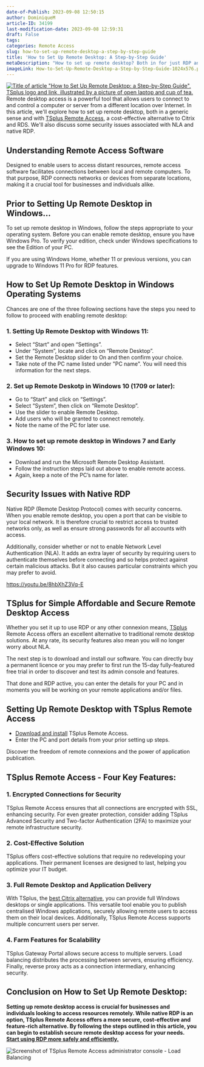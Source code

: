 ```yaml
---
date-of-Publish: 2023-09-08 12:50:15
author: DominiqueM
article-ID: 34199
last-modification-date: 2023-09-08 12:59:31
draft: False
tags: 
categories: Remote Access
slug: how-to-set-up-remote-desktop-a-step-by-step-guide
title: 'How to Set Up Remote Desktop: A Step-by-Step Guide'
metaDescription: "How to set up remote desktop? Both in for just RDP and with TSplus Remote Access, here is a set-by-step and a brief on some security issues."
imageLink: How-to-Set-Up-Remote-Desktop-a-Step-by-Step-Guide-1024x576.png
---
```


[![Title of article "How to Set Up Remote Desktop: a Step-by-Step Guide", TSplus logo and link, illustrated by a picture of open laptop and cup of tea.](/images/How-to-Set-Up-Remote-Desktop-a-Step-by-Step-Guide-1024x576.png)](https://tsplus.net/remote-access/) 
Remote desktop access is a powerful tool that allows users to connect to and control a computer or server from a different location over Internet. In this article, we'll explore how to set up remote desktop, both in a generic sense and with [TSplus Remote Access](https://tsplus.net/remote-access/), a cost-effective alternative to Citrix and RDS. We'll also discuss some security issues associated with NLA and native RDP.
## Understanding Remote Access Software


Designed to enable users to access distant resources, remote access software facilitates connections between local and remote computers. To that purpose, RDP connects networks or devices from separate locations, making it a crucial tool for businesses and individuals alike.


## Prior to Setting Up Remote Desktop in Windows…


To set up remote desktop in Windows, follow the steps appropriate to your operating system. Before you can enable remote desktop, ensure you have Windows Pro. To verify your edition, check under Windows specifications to see the Edition of your PC.


If you are using Windows Home, whether 11 or previous versions, you can upgrade to Windows 11 Pro for RDP features.


## How to Set Up Remote Desktop in Windows Operating Systems


Chances are one of the three following sections have the steps you need to follow to proceed with enabling remote desktop:


### 1. Setting Up Remote Desktop with Windows 11:


* Select “Start” and open “Settings”.
* Under “System”, locate and click on “Remote Desktop”.
* Set the Remote Desktop slider to On and then confirm your choice.
* Take note of the PC name listed under "PC name". You will need this information for the next steps.


### 2. Set up Remote Deskotp in Windows 10 (1709 or later):


* Go to “Start” and click on “Settings”.
* Select “System”, then click on “Remote Desktop”.
* Use the slider to enable Remote Desktop.
* Add users who will be granted to connect remotely.
* Note the name of the PC for later use.


### 3. How to set up remote desktop in Windows 7 and Early Windows 10:


* Download and run the Microsoft Remote Desktop Assistant.
* Follow the instruction steps laid out above to enable remote access.
* Again, keep a note of the PC’s name for later.


## Security Issues with Native RDP


Native RDP (Remote Desktop Protocol) comes with security concerns. When you enable remote desktop, you open a port that can be visible to your local network. It is therefore crucial to restrict access to trusted networks only, as well as ensure strong passwords for all accounts with access.


Additionally, consider whether or not to enable Network Level Authentication (NLA). It adds an extra layer of security by requiring users to authenticate themselves before connecting and so helps protect against certain malicious attacks. But it also causes particular constraints which you may prefer to avoid.


https://youtu.be/8hbXhZ3Vq-E
## TSplus for Simple Affordable and Secure Remote Desktop Access


Whether you set it up to use RDP or any other connexion means, [TSplus](https://tsplus.net/) Remote Access offers an excellent alternative to traditional remote desktop solutions. At any rate, its security features also mean you will no longer worry about NLA.


The next step is to download and install our software. You can directly buy a permanent licence or you may prefer to first run the 15-day fully-featured free trial in order to discover and test its admin console and features.


That done and RDP active, you can enter the details for your PC and in moments you will be working on your remote applications and/or files.


## Setting Up Remote Desktop with TSplus Remote Access


* [Download and install](https://tsplus.net/download/) TSplus Remote Access.
* Enter the PC and port details from your prior setting up steps.


Discover the freedom of remote connexions and the power of application publication.


## TSplus Remote Access - Four Key Features:


### 1. Encrypted Connections for Security


TSplus Remote Access ensures that all connections are encrypted with SSL, enhancing security. For even greater protection, consider adding TSplus Advanced Security and Two-factor Authentication (2FA) to maximize your remote infrastructure security.


### 2. Cost-Effective Solution


TSplus offers cost-effective solutions that require no redeveloping your applications. Their permanent licenses are designed to last, helping you optimize your IT budget.


### 3. Full Remote Desktop and Application Delivery


With TSplus, the [best Citrix alternative](https://tsplus.net/alternatives-to-citrix/), you can provide full Windows desktops or single applications. This versatile tool enable you to publish centralised Windows applications, securely allowing remote users to access them on their local devices. Additionally, TSplus Remote Access supports multiple concurrent users per server.


### 4. Farm Features for Scalability


TSplus Gateway Portal allows secure access to multiple servers. Load balancing distributes the processing between servers, ensuring efficiency. Finally, reverse proxy acts as a connection intermediary, enhancing security.


## Conclusion on How to Set Up Remote Desktop:


**Setting up remote desktop access is crucial for businesses and individuals looking to access resources remotely. While native RDP is an option, TSplus Remote Access offers a more secure, cost-effective and feature-rich alternative. By following the steps outlined in this article, you can begin to establish secure remote desktop access for your needs. [Start using RDP more safely and efficiently.](https://tsplus.net/remote-access/installation/)**


![Screenshot of TSplus Remote Access administrator console - Load Balancing](https://tsplus.net/images/load-balancing-p-800.png)
